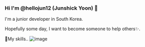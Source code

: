 ### Hi I'm @hellojun12 (Junshick Yoon) 👋

I'm a junior developer in South Korea.

Hopefully some day, I want to become someone to help others✨.

🌱My skills..
![image](https://user-images.githubusercontent.com/68729955/147926426-a28fdee5-1d4f-4949-9211-36152db41faf.png)
